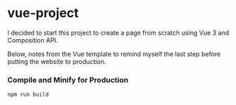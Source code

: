 # vue-project

I decided to start this project to create a page from scratch using Vue 3 and Composition API.

Below, notes from the Vue template to remind myself the last step before putting the website to production.

### Compile and Minify for Production

```sh
npm run build
```
